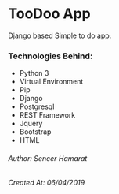 # TooDoo App
Django based Simple to do app.

### Technologies Behind:

- Python 3
- Virtual Environment
- Pip
- Django
- Postgresql
- REST Framework
- Jquery
- Bootstrap
- HTML

###### Author: Sencer Hamarat
###### Created At: 06/04/2019